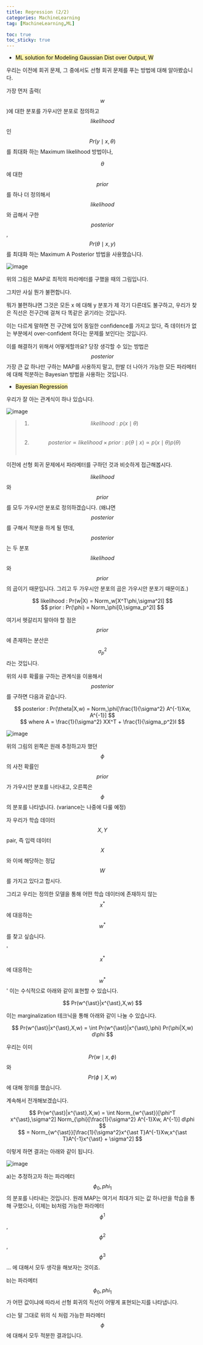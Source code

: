 ```yaml
---
title: Regression (2/2)
categories: MachineLearning
tag: [MachineLearning,ML]

toc: true
toc_sticky: true
---
```


- <mark style='background-color: #fff5b1'> ML solution for Modeling Gaussian Dist over Output, W </mark>

우리는 이전에 회귀 문제, 그 중에서도 선형 회귀 문제를 푸는 방법에 대해 알아봤습니다.

가장 먼저 출력($$w$$)에 대한 분포를 가우시안 분포로 정의하고 $$likelihood$$인 $$Pr(y \mid x,\theta)$$ 를 최대화 하는 Maximum likelihood 방법이나,

$$\theta$$에 대한 $$prior$$를 하나 더 정의해서 $$likelihood$$와 곱해서 구한 $$posterior$$, $$Pr(\theta \mid x,y)$$ 를 최대화 하는 Maximum A Posterior 방법을 사용했습니다.

![image](https://user-images.githubusercontent.com/48202736/105039364-d1be2280-5aa3-11eb-9f2e-f3ff85d367a4.png)

위의 그림은 MAP로 최적의 파라메터를 구했을 때의 그림입니다.


그치만 사실 뭔가 불편합니다.


뭐가 불편하냐면 그것은 모든 x 에 대해 y 분포가 제 각기 다른데도 불구하고, 우리가 찾은 직선은 전구간에 걸쳐 다 똑같은 굵기라는 것입니다. 


이는 다르게 말하면 전 구간에 있어 동일한 confidence를 가지고 있다, 즉 데이터가 없는 부분에서 over-confident 하다는 문제를 보인다는 것입니다.


이를 해결하기 위해서 어떻게할까요? 당장 생각할 수 있는 방법은 $$posterior$$ 가장 큰 값 하나만 구하는 MAP를 사용하지 말고, 
한발 더 나아가 가능한 모든 파라메터에 대해 적분하는 Bayesian 방법을 사용하는 것입니다.


- <mark style='background-color: #fff5b1'> Bayesian Regression </mark>

우리가 잘 아는 관계식이 하나 있습니다.

![image](https://user-images.githubusercontent.com/48202736/105039371-d387e600-5aa3-11eb-8b54-2d9f2b31601e.png)

> 1. $$likelihood : p(x\mid\theta)$$ <br>
> 2. $$posterior \propto likelihood \times prior : p(\theta \mid x) \propto p(x \mid \theta)p(\theta)$$ <br> 

이전에 선형 회귀 문제에서 파라메터를 구하던 것과 비슷하게 접근해봅시다.

$$likelihood$$ 와 $$prior$$를 모두 가우시안 분포로 정의하겠습니다. 
(왜냐면 $$posterior$$를 구해서 적분을 하게 될 텐데, $$posterior$$는 두 분포 $$likelihood$$ 와 $$prior$$의 곱이기 때문입니다. 그리고 두 가우시안 분포의 곱은 가우시안 분포기 때문이죠.)

<center>$$ likelihood : Pr(w|X) = Norm_w[X^T\phi,\sigma^2I] $$</center>

<center>$$ prior : Pr(\phi) = Norm_\phi[0,\sigma_p^2I] $$</center>

여기서 헷갈리지 말아야 할 점은 $$prior$$에 존재하는 분산은 $$\sigma_p^2$$라는 것입니다.

위의 사후 확률을 구하는 관계식을 이용해서 $$posterior$$를 구하면 다음과 같습니다.

<center>$$ posterior : Pr(\theta|X,w) = Norm_\phi[\frac{1}{\sigma^2} A^{-1}Xw, A^{-1}] $$</center>
<center>$$ where A = \frac{1}{\sigma^2} XX^T + \frac{1}{\sigma_p^2}I $$</center>

![image](https://user-images.githubusercontent.com/48202736/105039396-dc78b780-5aa3-11eb-8cdd-c37caca058e6.png)

위의 그림의 왼쪽은 원래 추정하고자 했던 $$\phi$$의 사전 확률인 $$prior$$가 가우시안 분포를 나타내고, 
오른쪽은 $$\phi$$의 분포를 나타냅니다. (variance는 나중에 다룰 예정)


자 우리가 학습 데이터 $$X,Y$$ pair, 즉 입력 데이터 $$X$$와 이에 해당하는 정답 $$W$$를 가지고 있다고 합시다. 


그리고 우리는 정의한 모델을 통해 어떤 학습 데이터에 존재하지 않는 $$x^{\ast}$$에 대응하는 $$w^{\ast}$$를 찾고 싶습니다.


'$$x^{\ast}$$에 대응하는 $$w^{\ast}$$' 이는 수식적으로 아래와 같이 표현할 수 있습니다.

<center>$$ Pr(w^{\ast}|x^{\ast},X,w) $$</center>

이는 marginalization 테크닉을 통해 아래와 같이 나눌 수 있습니다.

<center>$$ Pr(w^{\ast}|x^{\ast},X,w) = \int Pr(w^{\ast}|x^{\ast},\phi) Pr(\phi|X,w) d\phi $$</center>

우리는 이미 $$Pr(w \mid x,\phi)$$와 $$Pr(\phi \mid X,w)$$에 대해 정의를 했습니다. 

계속해서 전개해보겠습니다.

<center>$$ Pr(w^{\ast}|x^{\ast},X,w) = \int Norm_{w^{\ast}}[\phi^T x^{\ast},\sigma^2] Norm_{\phi}[\frac{1}{\sigma^2} A^{-1}Xw, A^{-1}] d\phi $$</center>

<center>$$ = Norm_{w^{\ast}}[\frac{1}{\sigma^2}x^{\ast T}A^{-1}Xw,x^{\ast T}A^{-1}x^{\ast} + \sigma^2] $$</center>

이렇게 하면 결과는 아래와 같이 됩니다.

![image](https://user-images.githubusercontent.com/48202736/105039401-dedb1180-5aa3-11eb-9922-10d47a5cbdd8.png)

a)는 추정하고자 하는 파라메터 $$\phi_0,phi_1$$의 분포를 나타내는 것입니다.
원래 MAP는 여기서 최대가 되는 값 하나만을 학습을 통해 구했으나, 이제는 b)처럼 가능한 파라메터 $$\phi^{1}$$, $$\phi^{2}$$, $$\phi^{3}$$ ... 에 대해서 모두 생각을 해보자는 것이죠.


b)는 파라메터 $$\phi_0,phi_1$$가 어떤 값이냐에 따라서 선형 회귀의 직선이 어떻게 표현되는지를 나타냅니다.


c)는 말 그대로 위의 식 처럼 가능한 파라메터 $$\phi$$에 대해서 모두 적분한 결과입니다.  

